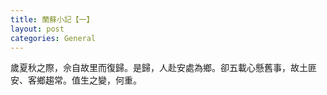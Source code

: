```yaml
---
title: 蘭蘇小記【一】
layout: post
categories: General
---
```

歲夏秋之際，佘自故里而復歸。是歸，人赴安處為鄉。卻五載心懸舊事，故土匪安、客鄉趨常。值生之變，何重。